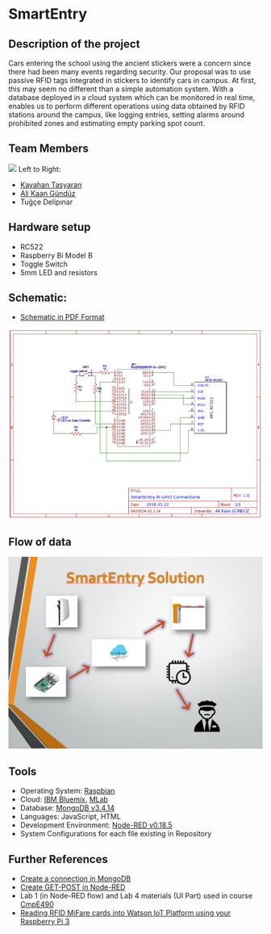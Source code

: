 # SmartEntry

## Description of the project

Cars entering the school using the ancient stickers were a concern since there had been many events regarding security. Our proposal was to use passive RFID tags integrated in stickers to identify cars in campus. At first, this may seem no different than a simple automation system. With a database deployed in a cloud system which can be monitored in real time, enables us to perform different operations using data obtained by RFID stations around the campus, like logging entries, setting alarms around prohibited zones and estimating empty parking spot count.

## Team Members

![](https://i.imgur.com/46yQxQF.png)
Left to Right:
* [Kayahan Taşyaran](https://github.com/ktasyaran) 
* [Ali Kaan Gündüz](https://github.com/alikaang) 
* Tuğçe Delipınar 

## Hardware setup
* RC522
* Raspberry Bi Model B
* Toggle Switch
* 5mm LED and resistors

## Schematic:

* [Schematic in PDF Format](https://github.com/bounIoT/SmartEntry/blob/master/Figures/Raspberry_Schematic.pdf)

![](https://github.com/bounIoT/SmartEntry/blob/master/Figures/raspberry_schematic.PNG)

## Flow of data 

![](https://github.com/bounIoT/SmartEntry/blob/master/Figures/DataFlow.PNG)

## Tools
* Operating System: [Raspbian](https://www.raspbian.org)
* Cloud: [IBM Bluemix](https://www.ibm.com/cloud/), [MLab](https://mlab.com)
* Database: [MongoDB v3.4.14](https://www.mongodb.com)
* Languages: JavaScript, HTML
* Development Environment: [Node-RED v0.18.5](https://nodered.org)
* System Configurations for each file existing in Repository


## Further References

* [Create a connection in MongoDB](https://www.compose.com/articles/power-prototyping-with-mongodb-and-node-red-2/)
* [Create GET-POST in Node-RED](https://www.compose.com/articles/5-minute-signup-with-node-red-and-compose/)
* Lab 1 (in Node-RED flow) and Lab 4 materials (UI Part) used in course [CmpE490](https://www.cmpe.boun.edu.tr/courses/cmpe490/2018/spring)
* [Reading RFID MiFare cards into Watson IoT Platform using your Raspberry Pi 3](https://developer.ibm.com/recipes/tutorials/reading-rfid-mifare-cards-into-watson-iot-platform-using-your-raspberry-pi-3/)
